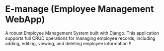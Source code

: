 # E-manage (Employee Management WebApp)
A robust Employee Management System built with Django. This application supports full CRUD operations for managing employee records, including adding, editing, viewing, and deleting employee information !!
